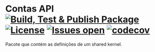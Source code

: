 # Contas API [![Build, Test & Publish Package](https://github.com/lucassvasconcelos/contas.api/actions/workflows/main.yml/badge.svg?branch=main)](https://github.com/lucassvasconcelos/contas.api/actions/workflows/main.yml) [![License](https://img.shields.io/github/license/lucassvasconcelos/contas.api.svg)](LICENSE) [![Issues open](https://img.shields.io/github/issues/lucassvasconcelos/contas.api.svg)](https://huboard.com/lucassvasconcelos/contas.api/) [![codecov](https://codecov.io/gh/lucassvasconcelos/contas.api/branch/main/graph/badge.svg?token=ES7DF1ECJM)](https://codecov.io/gh/lucassvasconcelos/contas.api)

Pacote que contém as definições de um shared kernel.